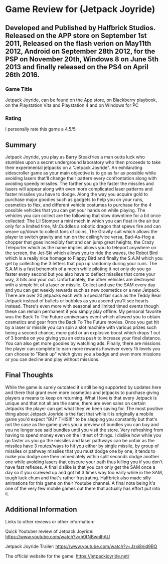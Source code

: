 # Game Review for (Jetpack Joyride)

## Developed and Published by Halfbrick Studios. Released on the APP store on September 1st 2011, Released on the flash verion on May11th 2012, Android on September 28th 2012, for the PSP on November 20th, Windows 8 on June 5th 2013 and finally released on the PS4 on April 26th 2016.

### Game Title

Jetpack Joyride, can be found on the App store, on Blackberry playbook, on the Playstation Vita and Playstation 4 and on Windows for PC

### Rating

I personally rate this game a 4.5/5
 
## Summary

 Jetpack Joyride, you play as Barry Steakfries a man outta luck who stumbles upon a secret underground laboratory who then proceeds to take their experimental jetpacks on a "Jetpack Joyride". An exhilarating sidescroller game as your main objective is to go as far as possible while avoiding lasers that'll change their pattern every confrontation along with avoiding speedy missiles. The farther you go the faster the missiles and lasers will appear along with even more complicated laser patterns and faster missiles you have to dodge. Along the way you acquire gold to purchase major goodies such as gadgets to help you on your runs, cosmetics to flex, and different vehicle costumes to purchase for the 4 possible vehicles that you can get your hands on while playing. The vehicles you can collect are the following that slow downtime for a bit once collected: The Lil Stomper a mini mech in which you can float in the air but only for a limited time, Mr.Cuddles a robotic dragon that spews fire and can weave up/down to collect tons of coins, The Gravity suit which allows the player to switch gravity and run on the ceiling/vice versa, Bad-As-Hog a chopper that goes incredibly fast and can jump great heights, the Crazy Teleporter which as the name implies allows you to teleport anywhere on the screen, the Jet-Ski which allows you to ride the waves, the Robot Bird which is a really nice homage to Flappy Bird and finally the S.A.M which you get by collecting the 3 letters that pop up randomly during your runs. The S.A.M is a fast behemoth of a mech while piloting it not only do you go faster every second but you also have to deflect missiles that come your way, 3 hits and your out. Unfortunately, the other vehicles are destroyed with a simple hit of a laser or missile. Collect and use the SAM every day and you can get weekly rewards such as new cosmetics or a new Jetpack. There are over 20 jetpacks each with a special flair such as the Teddy Bear Jetpack instead of bullets or bubbles as you ascend you'll see hearts instead. There's even more with seasonal and limited timed events though these can remain permanent if you simply play offline. My personal favorite was the Back To The Future anniversary event which allowed you to obtain cosmetics and gear from the Back To The Future movies. Once you get hit by a laser or missile you can spin a slot machine with various prizes such being a second chance, more gold or an explosive boost which drops 1 out of 3 bombs on you giving you an extra push to increase your final distance. You can also get more goodies by watching ads. Finally, there are missions the player can complete to earn more rewards however every 15 levels you can choose to "Rank up" which gives you a badge and even more missions or you can decline and play without missions.

## Final Thoughts

 While the game is surely outdated it's still being supported by updates here and there that grant even more cosmetics and jetpacks to purchase giving players a means to keep on returning. What I love is that every Jetpack is unique and that not all are the same, there are even sales on certain Jetpacks the player can get what they've been saving for. The most positive thing about Jetpack Joyride is the fact that while it is originally a mobile game you'd expect "BUY THIS!!!" to be slapping you constantly but that's not the case as the game gives you a preview of bundles you can buy and you no longer see said bundles until you visit the store. Very refreshing from having to spend money even on the littlest of things.  I dislike how while you go faster as you go the missiles and laser pathways can be unfair as the missiles have 3 routes/ways to hit you either by single missile, by group of missiles or pathway missiles that you must dodge one by one, it tends to make you dodge one then immediately within split seconds dodge another one while avoiding lasers that obscure your path thus killing you if you don't have fast reflexes. A final dislike is that you can only get the SAM once a day so if you screwed up and got hit 3 times way too early while in the SAM, tough luck chum and that's rather frustrating. Halfbrick also made silly animations for this game on their Youtube channel. A final note being it's one of the very few mobile games out there that actually has effort put into it. 

## Additional Information

Links to other reviews or other information:

Quick Youtuber review of Jetpack Joyride: https://www.youtube.com/watch?v=h0fNBwnIhAU

Jetpack Joyride Trailer: https://www.youtube.com/watch?v=Jzxi8nid9BQ

The official website for the game: https://jetpackjoyride.net/



